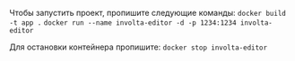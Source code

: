 Чтобы запустить проект, пропишите следующие команды:
`docker build -t app .`
`docker run --name involta-editor -d -p 1234:1234 involta-editor`

Для остановки контейнера пропишите:
`docker stop involta-editor`
